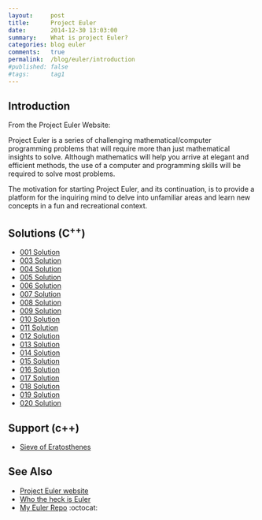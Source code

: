 ```yaml
---
layout:     post
title:      Project Euler
date:       2014-12-30 13:03:00
summary:    What is project Euler?
categories: blog euler
comments:   true
permalink:  /blog/euler/introduction
#published: false
#tags:      tag1
---
```


## Introduction

From the Project Euler Website:

Project Euler is a series of challenging mathematical/computer programming problems that will require more than just mathematical insights to solve. Although mathematics will help you arrive at elegant and efficient methods, the use of a computer and programming skills will be required to solve most problems.

The motivation for starting Project Euler, and its continuation, is to provide a platform for the inquiring mind to delve into unfamiliar areas and learn new concepts in a fun and recreational context.

## Solutions (C<sup>++</sup>)
* [001 Solution]({{site.baseurl}}/blog/euler/cpp/problem_001)
* [003 Solution]({{site.baseurl}}/blog/euler/cpp/problem_003)
* [004 Solution]({{site.baseurl}}/blog/euler/cpp/problem_004)
* [005 Solution]({{site.baseurl}}/blog/euler/cpp/problem_005)
* [006 Solution]({{site.baseurl}}/blog/euler/cpp/problem_006)
* [007 Solution]({{site.baseurl}}/blog/euler/cpp/problem_007)
* [008 Solution]({{site.baseurl}}/blog/euler/cpp/problem_008)
* [009 Solution]({{site.baseurl}}/blog/euler/cpp/problem_009)
* [010 Solution]({{site.baseurl}}/blog/euler/cpp/problem_010)
* [011 Solution]({{site.baseurl}}/blog/euler/cpp/problem_011)
* [012 Solution]({{site.baseurl}}/blog/euler/cpp/problem_012)
* [013 Solution]({{site.baseurl}}/blog/euler/cpp/problem_013)
* [014 Solution]({{site.baseurl}}/blog/euler/cpp/problem_014)
* [015 Solution]({{site.baseurl}}/blog/euler/cpp/problem_015)
* [016 Solution]({{site.baseurl}}/blog/euler/cpp/problem_016)
* [017 Solution]({{site.baseurl}}/blog/euler/cpp/problem_017)
* [018 Solution]({{site.baseurl}}/blog/euler/cpp/problem_018)
* [019 Solution]({{site.baseurl}}/blog/euler/cpp/problem_019)
* [020 Solution]({{site.baseurl}}/blog/euler/cpp/problem_020)

## Support (c++)
* [Sieve of Eratosthenes]({{site.baseurl}}/blog/euler/cpp/sieve_eratosthenes)

## See Also
* [Project Euler website](https://projecteuler.net/)
* [Who the heck is Euler](http://en.wikipedia.org/wiki/Leonhard_Euler)
* [My Euler Repo](https://github.com/tvarley/euler) :octocat:
